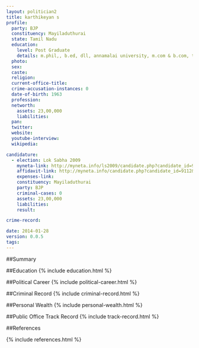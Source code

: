 ```yaml
---
layout: politician2
title: karthikeyan s
profile: 
  party: BJP
  constituency: Mayiladuthurai
  state: Tamil Nadu
  education: 
    level: Post Graduate
    details: m.phil,, b.ed, dll, annamalai university, m.com & b.com, thiru vi ka arts college,
  photo: 
  sex: 
  caste: 
  religion: 
  current-office-title: 
  crime-accusation-instances: 0
  date-of-birth: 1963
  profession: 
  networth: 
    assets: 23,00,000
    liabilities: 
  pan: 
  twitter: 
  website: 
  youtube-interview: 
  wikipedia: 

candidature: 
  - election: Lok Sabha 2009
    myneta-link: http://myneta.info/ls2009/candidate.php?candidate_id=9112
    affidavit-link: http://myneta.info/candidate.php?candidate_id=9112&scan=original
    expenses-link: 
    constituency: Mayiladuthurai 
    party: BJP
    criminal-cases: 0
    assets: 23,00,000
    liabilities: 
    result:  

crime-record: 

date: 2014-01-28
version: 0.0.5
tags: 
---
```

##Summary


##Education
{% include education.html %}


##Political Career
{% include political-career.html %}


##Criminal Record
{% include criminal-record.html %}


##Personal Wealth
{% include personal-wealth.html %}


##Public Office Track Record
{% include track-record.html %}


##References


{% include references.html %}